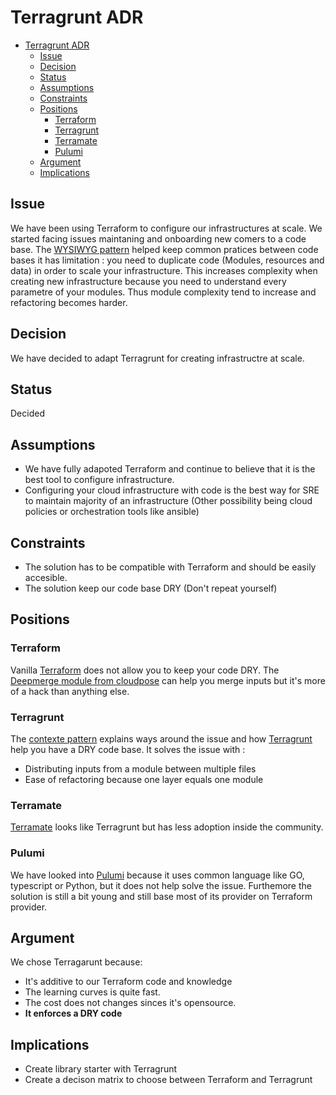 # Terragrunt ADR

- [Terragrunt ADR](#terragrunt-adr)
  - [Issue](#issue)
  - [Decision](#decision)
  - [Status](#status)
  - [Assumptions](#assumptions)
  - [Constraints](#constraints)
  - [Positions](#positions)
    - [Terraform](#terraform)
    - [Terragrunt](#terragrunt)
    - [Terramate](#terramate)
    - [Pulumi](#pulumi)
  - [Argument](#argument)
  - [Implications](#implications)

## Issue

We have been using Terraform to configure our infrastructures at scale. We started facing issues maintaning and onboarding new comers to a code base.
The [WYSIWYG pattern](../wysiwg_patterns.md) helped keep common pratices between code bases it has limitation : you need to duplicate code (Modules, resources and data) in order to scale your infrastructure.
This increases complexity when creating new infrastructure because you need to understand every parametre of your modules. Thus module complexity tend to increase and refactoring becomes harder.

## Decision

We have decided to adapt Terragrunt for creating infrastructre at scale.

## Status

Decided

## Assumptions

- We have fully adapoted Terraform and continue to believe that it is the best tool to configure infrastructure.
- Configuring your cloud infrastructure with code is the best way for SRE to maintain majority of an infrastructure (Other possibility being cloud policies or orchestration tools like ansible)

## Constraints

- The solution has to be compatible with Terraform and should be easily accesible.
- The solution keep our code base DRY (Don't repeat yourself)

## Positions

### Terraform

Vanilla [Terraform](https://www.terraform.io/) does not allow you to keep your code DRY. The [Deepmerge module from cloudpose](https://github.com/cloudposse/terraform-yaml-config/tree/0.2.0/modules/deepmerge) can help you merge inputs but it's more of a hack than anything else.

### Terragrunt

The [contexte pattern](../context_pattern.md) explains ways around the issue and how [Terragrunt](https://terragrunt.gruntwork.io/) help you have a DRY code base.
It solves the issue with :

- Distributing inputs from a module between multiple files
- Ease of refactoring because one layer equals one module

### Terramate

[Terramate](https://github.com/mineiros-io/terramate) looks like Terragrunt but has less adoption inside the community.

### Pulumi

We have looked into [Pulumi](https://www.pulumi.com/) because it uses common language like GO, typescript or Python, but it does not help solve the issue. Furthemore the solution is still a bit young and still base most of its provider on Terraform provider.

## Argument

We chose Terragarunt because:

- It's additive to our Terraform code and knowledge
- The learning curves is quite fast.
- The cost does not changes sinces it's opensource.
- **It enforces a DRY code**

## Implications

- Create library starter with Terragrunt
- Create a decison matrix to choose between Terraform and Terragrunt
